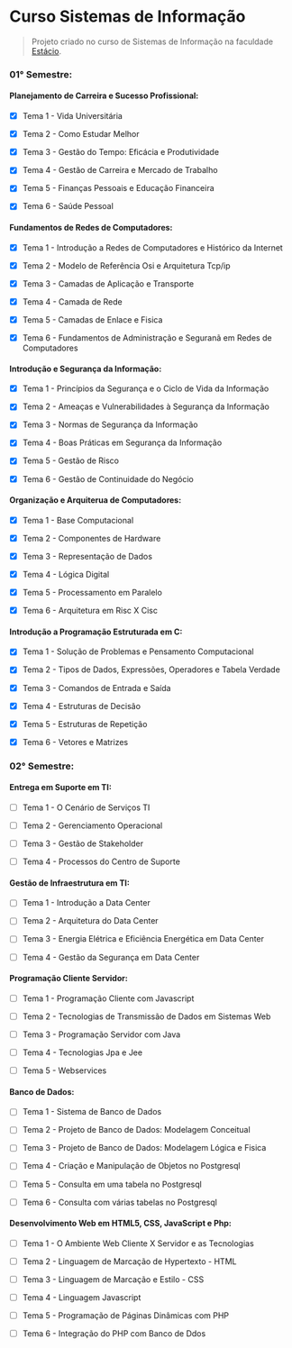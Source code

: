 # Curso Sistemas de Informação

>Projeto criado no curso de Sistemas de Informação na faculdade [Estácio](https://estacio.br/).

### 01° Semestre:

#### Planejamento de Carreira e Sucesso Profissional:

- [x] Tema 1 - Vida Universitária

- [x] Tema 2 - Como Estudar Melhor

- [x] Tema 3 - Gestão do Tempo: Eficácia e Produtividade

- [x] Tema 4 - Gestão de Carreira e Mercado de Trabalho

- [x] Tema 5 - Finanças Pessoais e Educação Financeira

- [x] Tema 6 - Saúde Pessoal

#### Fundamentos de Redes de Computadores:

- [x] Tema 1 - Introdução a Redes de Computadores e Histórico da Internet

- [x] Tema 2 - Modelo de Referência Osi e Arquitetura Tcp/ip

- [x] Tema 3 - Camadas de Aplicação e Transporte

- [x] Tema 4 - Camada de Rede

- [x] Tema 5 - Camadas de Enlace e Fisica

- [x] Tema 6 - Fundamentos de Administração e Seguranã em Redes de Computadores

#### Introdução e Segurança da Informação:

- [x] Tema 1 - Princípios da Segurança e o Ciclo de Vida da Informação

- [x] Tema 2 - Ameaças e Vulnerabilidades à Segurança da Informação

- [x] Tema 3 - Normas de Segurança da Informação

- [x] Tema 4 - Boas Práticas em Segurança da Informação

- [x] Tema 5 - Gestão de Risco

- [x] Tema 6 - Gestão de Continuidade do Negócio

#### Organização e Arquiterua de Computadores:

- [x] Tema 1 - Base Computacional

- [x] Tema 2 - Componentes de Hardware

- [x] Tema 3 - Representação de Dados

- [x] Tema 4 - Lógica Digital

- [x] Tema 5 - Processamento em Paralelo

- [x] Tema 6 - Arquitetura em Risc X Cisc

#### Introdução a Programação Estruturada em C:

- [x] Tema 1 - Solução de Problemas e Pensamento Computacional

- [x] Tema 2 - Tipos de Dados, Expressões, Operadores e Tabela Verdade

- [x] Tema 3 - Comandos de Entrada e Saída

- [x] Tema 4 - Estruturas de Decisão

- [x] Tema 5 - Estruturas de Repetição

- [x] Tema 6 - Vetores e Matrizes


### 02° Semestre:

#### Entrega em Suporte em TI:

- [ ] Tema 1 - O Cenário de Serviços TI

- [ ] Tema 2 - Gerenciamento Operacional

- [ ] Tema 3 - Gestão de Stakeholder

- [ ] Tema 4 - Processos do Centro de Suporte

#### Gestão de Infraestrutura em TI:

- [ ] Tema 1 - Introdução a Data Center

- [ ] Tema 2 - Arquitetura do Data Center

- [ ] Tema 3 - Energia Elétrica e Eficiência Energética em Data Center

- [ ] Tema 4 - Gestão da Segurança em Data Center

#### Programação Cliente Servidor:

- [ ] Tema 1 - Programação Cliente com Javascript

- [ ] Tema 2 - Tecnologias de Transmissão de Dados em Sistemas Web

- [ ] Tema 3 - Programação Servidor com Java

- [ ] Tema 4 - Tecnologias Jpa e Jee

- [ ] Tema 5 - Webservices

#### Banco de Dados:

- [ ] Tema 1 - Sistema de Banco de Dados

- [ ] Tema 2 - Projeto de Banco de Dados: Modelagem Conceitual

- [ ] Tema 3 - Projeto de Banco de Dados: Modelagem Lógica e Fisica

- [ ] Tema 4 - Criação e Manipulação de Objetos no Postgresql

- [ ] Tema 5 - Consulta em uma tabela no Postgresql

- [ ] Tema 6 - Consulta com várias tabelas no Postgresql

#### Desenvolvimento Web em HTML5, CSS, JavaScript e Php:

- [ ] Tema 1 - O Ambiente Web Cliente X Servidor e as Tecnologias

- [ ] Tema 2 - Linguagem de Marcação de Hypertexto - HTML

- [ ] Tema 3 - Linguagem de Marcação e Estilo - CSS

- [ ] Tema 4 - Linguagem Javascript

- [ ] Tema 5 - Programação de Páginas Dinâmicas com PHP

- [ ] Tema 6 - Integração do PHP com Banco de Ddos